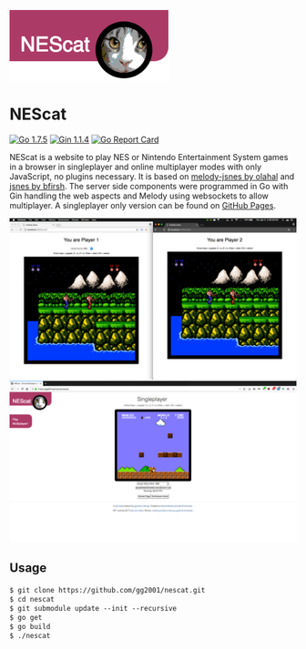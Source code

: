 ![Logo](logo.png)
# NEScat

[![Go 1.7.5](https://img.shields.io/badge/Go-1.7.5-brightgreen.svg)](https://golang.org/doc/devel/release.html) [![Gin 1.1.4](https://img.shields.io/badge/Gin-1.1.4-brightgreen.svg)](https://golang.org/doc/devel/release.html) [![Go Report Card](https://goreportcard.com/badge/github.com/g-g-g/nescat)](https://goreportcard.com/report/github.com/g-g-g/nescat)

NEScat is a website to play NES or Nintendo Entertainment System games in a browser in singleplayer and online multiplayer modes with only JavaScript, no plugins necessary. It is based on [melody-jsnes by olahal](https://github.com/olahol/melody-jsnes) and [jsnes by bfirsh](https://github.com/bfirsh/jsnes). The server side components were programmed in Go with Gin handling the web aspects and Melody using websockets to allow multiplayer. A singleplayer only version can be found on [GitHub Pages](https://gg2001.github.io/nescat/).

![Screenshot 1](screenshot1.png)
![Screenshot 2](screenshot2.png)

## Usage

    $ git clone https://github.com/gg2001/nescat.git
    $ cd nescat
    $ git submodule update --init --recursive
    $ go get
    $ go build
    $ ./nescat
